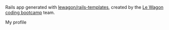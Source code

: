 Rails app generated with [lewagon/rails-templates](https://github.com/lewagon/rails-templates), created by the [Le Wagon coding bootcamp](https://www.lewagon.com) team.

My profile
